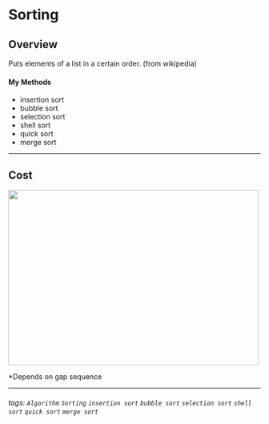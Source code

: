 Sorting
===
## Overview

Puts elements of a list in a certain order.
(from wikipedia)

#### My Methods
* insertion sort 
* bubble sort 
* selection sort
* shell sort 
* quick sort 
* merge sort 
---
## Cost

<img width="500" height="350" src="https://i.imgur.com/NQljIb8.png">


*Depends on gap sequence

---

###### tags: `Algorithm` `Sorting` `insertion sort` `bubble sort` `selection sort` 	`shell sort` `quick sort` `merge sort`
